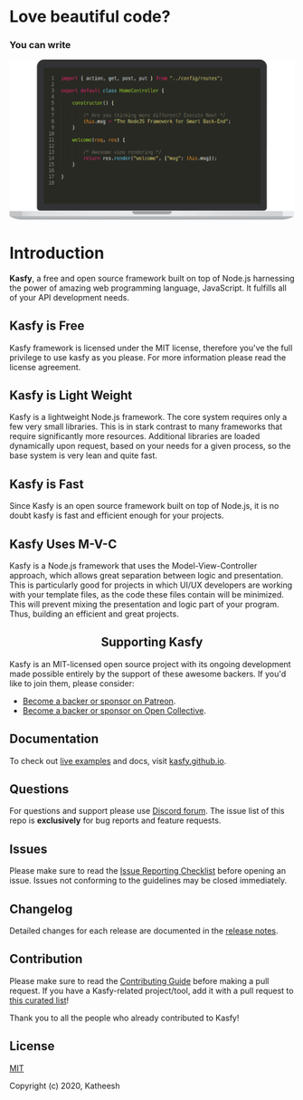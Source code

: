 
# Love beautiful code? 
### You can write
![image](https://github.com/kasfy/assets/blob/master/images/banner.png?raw=true)

# Introduction

**Kasfy**, a free and open source framework built on top of Node.js harnessing the power of amazing web programming language, JavaScript. It fulfills all of your API development needs.

## Kasfy is Free
Kasfy framework is licensed under the MIT license, therefore you've the full privilege to use kasfy as you please. For more information please read the license agreement.

## Kasfy is Light Weight
Kasfy is a lightweight Node.js framework. The core system requires only a few very small libraries. This is in stark contrast to many frameworks that require significantly more resources. Additional libraries are loaded dynamically upon request, based on your needs for a given process, so the base system is very lean and quite fast.

## Kasfy is Fast
Since Kasfy is an open source framework built on top of Node.js, it is no doubt kasfy is fast and efficient enough for your projects. 

## Kasfy Uses M-V-C
Kasfy is a Node.js framework that uses the Model-View-Controller approach, which allows great separation between logic and presentation. This is particularly good for projects in which UI/UX developers are working with your template files, as the code these files contain will be minimized. This will prevent mixing the presentation and logic part of your program. Thus, building an efficient and great projects. 

<h2 align="center">Supporting Kasfy</h2>

Kasfy is an MIT-licensed open source project with its ongoing development made possible entirely by the support of these awesome backers. If you'd like to join them, please consider:

- [Become a backer or sponsor on Patreon](https://www.patreon.com/katheesh).
- [Become a backer or sponsor on Open Collective](https://opencollective.com/katheesh).


## Documentation

To check out [live examples](https://kasfy.heroku.app/) and docs, visit [kasfy.github.io](https://kasfy.github.io).

## Questions

For questions and support please use [Discord forum](https://discord.gg/TUnwSru). The issue list of this repo is **exclusively** for bug reports and feature requests.

## Issues

Please make sure to read the [Issue Reporting Checklist](https://github.com/kasfy/kasfy/blob/master/.github/CONTRIBUTING.md) before opening an issue. Issues not conforming to the guidelines may be closed immediately.

## Changelog

Detailed changes for each release are documented in the [release notes](https://github.com/kasfy/kasfy/releases).

## Contribution

Please make sure to read the [Contributing Guide](https://github.com/kasfy/kasfy/blob/master/.github/CONTRIBUTING.md) before making a pull request. If you have a Kasfy-related project/tool, add it with a pull request to [this curated list](https://github.com/kasfy/kasfy)!

Thank you to all the people who already contributed to Kasfy!

## License

[MIT](http://opensource.org/licenses/MIT)

Copyright (c) 2020, Katheesh
